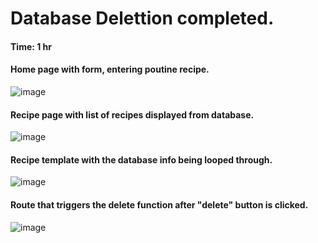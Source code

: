 # Database Delettion completed.

#### Time: 1 hr 

#### Home page with form, entering poutine recipe.

![image](https://github.com/user-attachments/assets/30df7f95-36b5-4321-9bd2-ab4ad86be1c9)

#### Recipe page with list of recipes displayed from database.
![image](https://github.com/user-attachments/assets/3315995c-bac1-44b4-9825-7231b5431f87)

#### Recipe template with the database info being looped through.
![image](https://github.com/user-attachments/assets/c81682be-1964-41ca-abf3-4747fe954b73)

#### Route that triggers the delete function after "delete" button is clicked.
![image](https://github.com/user-attachments/assets/c1010333-c6db-4ff1-bd30-f63dab205c54)
